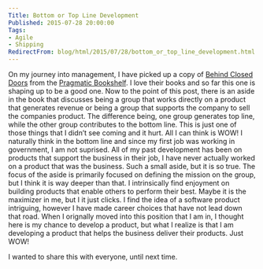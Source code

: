 ```yaml
---
Title: Bottom or Top Line Development
Published: 2015-07-28 20:00:00
Tags:
- Agile
- Shipping
RedirectFrom: blog/html/2015/07/28/bottom_or_top_line_development.html
---
```


On my journey into management, I have picked up a copy of [Behind Closed Doors](https://pragprog.com/book/rdbcd/behind-closed-doors) from the [Pragmatic Bookshelf](https://pragprog.com). I love their books and so far this one is shaping up to be a good one. Now to the point of this post, there is an aside in the book that discusses being a group that works directly on a product that
generates revenue or being a group that supports the company to sell the companies product. The difference being, one group generates top line, while the other group contributes to the bottom line. This is just one of those things that I didn’t see coming and it hurt. All I can think is WOW! I naturally think in the bottom line and since my first job was working in government, I am not suprised.  All of my past development has been on products that support the business in their job, I have never actually worked on a product that was the business. Such a small aside, but it is so true. The focus of the aside is primarily focused on defining the mission on the group, but I think it is way deeper than that. I intrinsically find enjoyment on building products that enable others to perform their best. Maybe it is the maximizer in me, but I it just clicks. I find the idea of a software product intriguing, however I have made career choices that have not
lead down that road. When I orignally moved into this position that I am in, I thought here is my chance to develop a product, but what I realize is that I am developing a product that helps the business deliver their products. Just WOW! 

I wanted to share this with everyone, until next time.